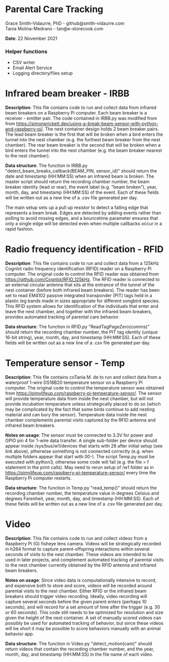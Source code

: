 <h1>Parental Care Tracking</h1>
Grace Smith-Vidaurre, PhD - <span style="pointer-events:none">github@smith-vidaurre.com</span><br>
Tania Molina-Medrano - <span style="pointer-events:none">tan@e-storecook.com</span><br>

<b>Date</b>: 22 November 2021

<h3>Helper functions</h3>

- CSV writer
- Email Alert Service
- Logging directory/files setup

<h1>Infrared beam breaker - IRBB</h1>

**Description**: This file contains code to run and collect data from infrared beam breakers on a Raspberry Pi computer. Each beam breaker is a receiver - emitter pair. The code contained in IRBB.py was modified from from https://simonprickett.dev/using-a-break-beam-sensor-with-python-and-raspberry-pi/. The nest container design holds 2 beam breaker pairs. The lead beam breaker is the first that will be broken when a bird enters the tunnel into the nest chamber (e.g. the furthest beam breaker from the nest chamber). The rear beam breaker is the second that will be broken when a bird enters the tunnel into the nest chamber (e.g. the beam breaker nearest to the nest chamber).

**Data structure**: The function in IRBB.py  "detect_beam_breaks_callback(BEAM_PIN, sensor_id)" should return the date and timestamp (HH:MM:SS) when an infrared beam is broken. The master script should return the recording chamber number, the beam breaker identity (lead or rear), the event label (e.g. "beam broken"), year, month, day, and timestamp (HH:MM:SS) of the event. Each of these fields will be written out as a new line of a .csv file generated per day.

The main setup sets up a pull up resistor to detect a falling edge that represents a beam break. Edges are detected by adding events rather than polling to avoid missing edges, and a bouncetime parameter ensures that only a single edge will be detected even when multiple callbacks occur in a rapid fashion.


<h1>Radio frequency identification - RFID</h1>

**Description**: This file contains code to run and collect data from a 125kHz CognIot radio frequency identification (RFID) reader on a Raspberry Pi computer. The original code to control the RFID reader was obtained from https://github.com/CognIot/RFID_125kHz. The RFID reader is connected to an external circular antenna that sits at the entrance of the tunnel of the nest container (before both infrared beam breakers). The reader has been set to read EM4102 passive integrated transponder (PIT) tags held in a plastic leg bands made in sizes appropriate for different songbird species. This RFID system allows for identification of the individuals that enter and leave the nest chamber, and together with the infrared beam breakers, provides automated tracking of parental care behavior.

**Data structure**: The function in RFID.py "ReadTagPageZero(comms)" should return the recording chamber number, the PIT tag identity (unique 16-bit string), year, month, day, and timestamp (HH:MM:SS). Each of these fields will be written out as a new line of a .csv file generated per day.

<h1>Temperature sensor  - Temp</h1>

**Description**: This file contains coTania M. de to run and collect data from a waterproof 1-wire DS18B20 temperature sensor on a Raspberry Pi computer. The original code to control the temperature sensor was obtained from https://pimylifeup.com/raspberry-pi-temperature-sensor/. The sensor will provide temperature data from inside the nest chamber, but will not provide incubation temperature unless strategically placed to do so (which may be complicated by the fact that some birds continue to add nesting material and can bury the sensor). Temperature data inside the nest chamber complements parental visits captured by the RFID antenna and infrared beam breakers.

**Notes on usage**: The sensor must be connected to 3.3V for power and GPIO pin 4 for 1-wire data transfer. A single sub-folder per device should appear inside /sys/bus/w1/devices that starts with 28 after initial setup (see link above), ptherwise something is not connected correctly (e.g. when multiple folders appear that start with 00-). The script Temp.py must be executed with python3, otherwise some code will fail (e.g. the file = f statement in the print calls). May need to rerun setup of /w1 folder as in https://pimylifeup.com/raspberry-pi-temperature-sensor/ every time the Raspberry Pi computer restarts.

**Data structure**: The function in Temp.py "read_temp()" should return the recording chamber number, the temperature value in degrees Celsius and degrees Farenheit, year, month, day, and timestamp (HH:MM:SS). Each of these fields will be written out as a new line of a .csv file generated per day.

<h1>Video</h1>

**Description**: This file contains code to run and collect videos from a Raspberry Pi (G) fisheye lens camera. Videos will be strategically recorded in h264 format to capture parent-offspring interactions within several seconds of visits to the nest chamber. These videos are intended to be used in later projects, and complement automated tracking of parental visits to the nest chamber currently obtained by the RFID antenna and infrared beam breakers.

**Notes on usage**: Since video data is computationally intensive to record, and expensive both to store and score, videos will be recorded around parental visits to the nest chamber. Either RFID or the infrared beam breakers should trigger video recording. Ideally, video recording will capture several seconds before the given parent enters (perhaps 10 seconds), and will record for a set amount of time after the trigger (e.g. 30 or 60 seconds). This code still needs to be optimized for resolution and size given the height of the nest container. A set of manually scored videos can possibly be used for automated tracking of behavior, but since these videos will be short it may be possible to score behaviors manually with an animal behavior app.

**Data structure**: The function in Video.py "detect_motion(cam)" should return videos that contain the recording chamber number, and the year, month, day, and timestamp (HH:MM:SS) in the file name of each video.
